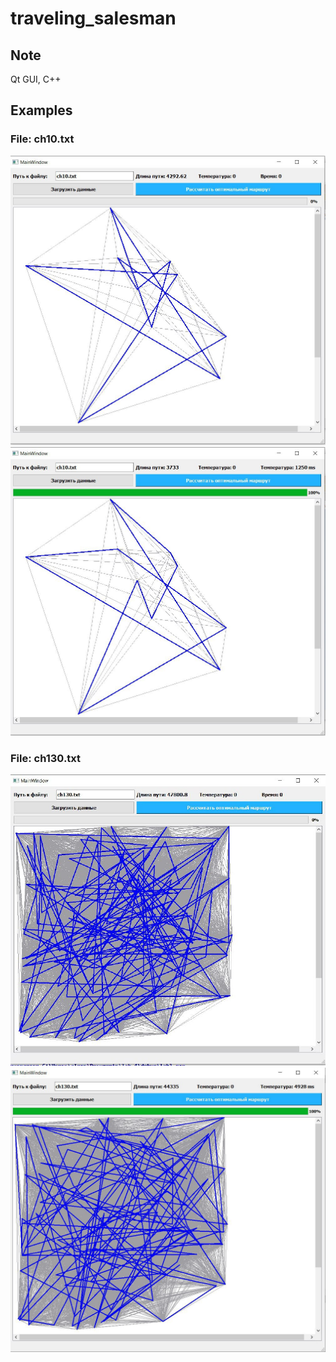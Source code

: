# traveling_salesman
## Note
Qt GUI, C++
## Examples
### File: ch10.txt
![Image alt](https://github.com/Bitternet/traveling_salesman/raw/master/images/10_1.jpg)
![Image alt](https://github.com/Bitternet/traveling_salesman/raw/master/images/10_2.jpg)
### File: ch130.txt
![Image alt](https://github.com/Bitternet/traveling_salesman/raw/master/images/130_1.jpg)
![Image alt](https://github.com/Bitternet/traveling_salesman/raw/master/images/130_2.jpg)
